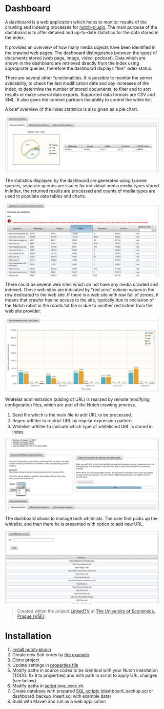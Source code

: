 # Dashboard
A dashboard is a web application which helps to monitor results of the crawling and indexing processes for [nutch-plugin](https://github.com/KIZI/IRAPI/tree/master/nutch-plugin). The main purpose of the dashboard is to offer detailed and up-to-date statistics for the data stored in the index.

It provides an overview of how many media objects have been identiﬁed in the crawled web pages. The dashboard distinguishes between the types of documents stored (web page, image, video, podcast). Data which are shown in the dashboard are retrieved directly from the index using appropriate queries, therefore the dashboard displays “live” index status.

There are several other functionalities. It is possible to monitor the server availability, to check the last modiﬁcation date and day increases of the index, to determine the number of stored documents, to ﬁlter and to sort results or make several data exports. Supported data formats are CSV and XML. It also gives the content partners the ability to control the white list.

A brief overview of the index statistics is also given as a pie chart.

![Total numbers in chart](https://raw.githubusercontent.com/KIZI/IRAPI/master/wikipictures/dashboard/ltv_dashboard_graph.png)

The statistics displayed by the dashboard are generated using Lucene queries, separate queries are issues for individual media media types stored in index, the returned results are processed and counts of media types are used to populate data tables and charts.

![Table stats for whitelisted hosts](https://raw.githubusercontent.com/KIZI/IRAPI/master/wikipictures/dashboard/ltv_dashboard_stats.png)

There could be several web sites which do not have any media crawled and indexed. These web sites are indicated by "red zero" column values in the row dedicated to the web site. If there is a web site with row full of zeroes, it means that crawler has no access to the site, typically due to exclusion of the Nutch robot in the robots.txt ﬁle or due to another restriction from the web site provider.

![Day increases by document type stored to index](https://raw.githubusercontent.com/KIZI/IRAPI/master/wikipictures/dashboard/ltv_dashboard_increases.png)

Whitelist administration (adding of URL) is realized by remote modifying conﬁguration ﬁles, which are part of the Nutch crawling process.

1. Seed ﬁle which is the main ﬁle to add URL to be processed.
2. Regex-urlﬁlter to restrict URL by regular expression pattern.
3. Whitelist-urlﬁlter to indicate which type of whitelisted URL is stored in index.

![Process to apply all changes](https://raw.githubusercontent.com/KIZI/IRAPI/master/wikipictures/dashboard/ltv_dashboard_process.png)

The dashboard allows to manage both whitelists. The user ﬁrst picks up the whitelist, and then there he is presented with option to add new URL.

![Adding URL to whitelist](https://raw.githubusercontent.com/KIZI/IRAPI/master/wikipictures/dashboard/ltv_dashboard_addurl.png)

> Created within the project [LinkedTV](http://linkedtv.eu/) at [The University of Economics, Prague (VŠE)](http://www.vse.cz/english/).

# Installation
1. [Install nutch-plugin](https://github.com/KIZI/IRAPI/tree/master/nutch-plugin#installation)
2. Create new Solr cores by [the example](https://github.com/KIZI/IRAPI/tree/master/solr-example-conf).
3. Clone project
4. Update settings in [properties file](https://github.com/KIZI/IRAPI/blob/master/dashboard/src/main/resources/application.properties)
5. Modify paths in source codes to be identical with your Nutch installation (TODO: fix it to properties) and with path in script to apply URL changes (see below).
6. Modify paths in [script](https://github.com/KIZI/IRAPI/tree/master/dashboard/scripts) java_exec.sh.  
7. Create database with prepared [SQL scripts](https://github.com/KIZI/IRAPI/tree/master/dashboard/sql) (dashboard_backup.sql or dashboard_backup_insert.sql with example data)
8. Build with Maven and run as a web application
